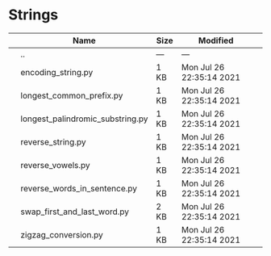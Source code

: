 Strings
=======

<table><thead><tr class="header"><th></th><th>Name</th><th>Size</th><th>Modified</th><th></th></tr></thead><tbody><tr class="odd"><td></td><td><span class="goup">..</span></td><td>—</td><td>—</td><td></td></tr><tr class="even"><td></td><td><span class="name">encoding_string.py</span></td><td>1 KB</td><td>Mon Jul 26 22:35:14 2021</td><td></td></tr><tr class="odd"><td></td><td><span class="name">longest_common_prefix.py</span></td><td>1 KB</td><td>Mon Jul 26 22:35:14 2021</td><td></td></tr><tr class="even"><td></td><td><span class="name">longest_palindromic_substring.py</span></td><td>1 KB</td><td>Mon Jul 26 22:35:14 2021</td><td></td></tr><tr class="odd"><td></td><td><span class="name">reverse_string.py</span></td><td>1 KB</td><td>Mon Jul 26 22:35:14 2021</td><td></td></tr><tr class="even"><td></td><td><span class="name">reverse_vowels.py</span></td><td>1 KB</td><td>Mon Jul 26 22:35:14 2021</td><td></td></tr><tr class="odd"><td></td><td><span class="name">reverse_words_in_sentence.py</span></td><td>1 KB</td><td>Mon Jul 26 22:35:14 2021</td><td></td></tr><tr class="even"><td></td><td><span class="name">swap_first_and_last_word.py</span></td><td>2 KB</td><td>Mon Jul 26 22:35:14 2021</td><td></td></tr><tr class="odd"><td></td><td><span class="name">zigzag_conversion.py</span></td><td>1 KB</td><td>Mon Jul 26 22:35:14 2021</td><td></td></tr></tbody></table>
